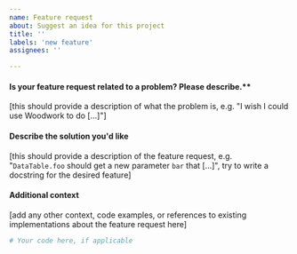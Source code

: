 ```yaml
---
name: Feature request
about: Suggest an idea for this project
title: ''
labels: 'new feature'
assignees: ''

---
```


#### Is your feature request related to a problem? Please describe.**

[this should provide a description of what the problem is, e.g. "I wish I could use Woodwork to do [...]"]

#### Describe the solution you'd like

[this should provide a description of the feature request, e.g. "`DataTable.foo` should get a new parameter `bar` that [...]", try to write a docstring for the desired feature]

#### Additional context

[add any other context, code examples, or references to existing implementations about the feature request here]

```python
# Your code here, if applicable

```
